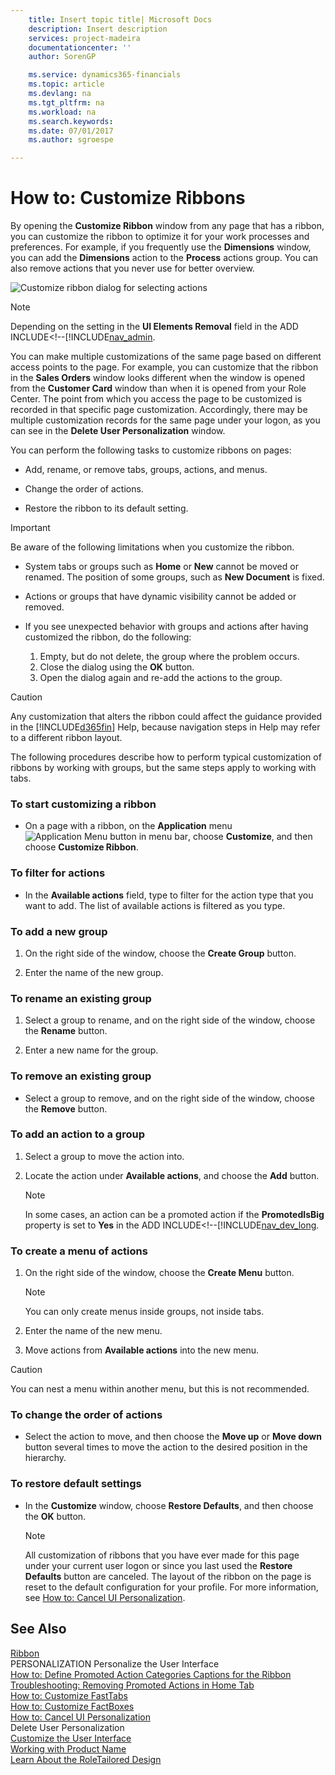 ```yaml
---
    title: Insert topic title| Microsoft Docs
    description: Insert description
    services: project-madeira
    documentationcenter: ''
    author: SorenGP

    ms.service: dynamics365-financials
    ms.topic: article
    ms.devlang: na
    ms.tgt_pltfrm: na
    ms.workload: na
    ms.search.keywords:
    ms.date: 07/01/2017
    ms.author: sgroespe

---
```

# How to: Customize Ribbons
By opening the **Customize Ribbon** window from any page that has a ribbon, you can customize the ribbon to optimize it for your work processes and preferences. For example, if you frequently use the **Dimensions** window, you can add the **Dimensions** action to the **Process** actions group. You can also remove actions that you never use for better overview.  
  
 ![Customize ribbon dialog for selecting actions](../media/rtc_customizeribbon.png "RTC\_CustomizeRibbon")  
  
> [!NOTE]  
>  Depending on the setting in the **UI Elements Removal** field in the ADD INCLUDE<!--[!INCLUDE[nav_admin](../../includes/How%20to:%20Specify%20When%20UI%20Elements%20Are%20Removed.md).  
  
 You can make multiple customizations of the same page based on different access points to the page. For example, you can customize that the ribbon in the **Sales Orders** window looks different when the window is opened from the **Customer Card** window than when it is opened from your Role Center. The point from which you access the page to be customized is recorded in that specific page customization. Accordingly, there may be multiple customization records for the same page under your logon, as you can see in the **Delete User Personalization** window.  
  
 You can perform the following tasks to customize ribbons on pages:  
  
-   Add, rename, or remove tabs, groups, actions, and menus.  
  
-   Change the order of actions.  
  
-   Restore the ribbon to its default setting.  
  
> [!IMPORTANT]  
>  Be aware of the following limitations when you customize the ribbon.  
>   
>  -   System tabs or groups such as **Home** or **New** cannot be moved or renamed. The position of some groups, such as **New Document** is fixed.  
> -   Actions or groups that have dynamic visibility cannot be added or removed.  
> -   If you see unexpected behavior with groups and actions after having customized the ribbon, do the following:  
>   
>      1.  Empty, but do not delete, the group where the problem occurs.  
>     2.  Close the dialog using the **OK** button.  
>     3.  Open the dialog again and re-add the actions to the group.  
  
> [!CAUTION]  
>  Any customization that alters the ribbon could affect the guidance provided in the [!INCLUDE[d365fin](../../includes/d365fin_md.md)] Help, because navigation steps in Help may refer to a different ribbon layout.  
  
 The following procedures describe how to perform typical customization of ribbons by working with groups, but the same steps apply to working with tabs.  
  
### To start customizing a ribbon  
  
-   On a page with a ribbon, on the **Application** menu ![Application Menu button in menu bar](../media/applicationmenuicon.png "ApplicationMenuIcon"), choose **Customize**, and then choose **Customize Ribbon**.  
  
### To filter for actions  
  
-   In the **Available actions** field, type to filter for the action type that you want to add. The list of available actions is filtered as you type.  
  
### To add a new group  
  
1.  On the right side of the window, choose the **Create Group** button.  
  
2.  Enter the name of the new group.  
  
### To rename an existing group  
  
1.  Select a group to rename, and on the right side of the window, choose the **Rename** button.  
  
2.  Enter a new name for the group.  
  
### To remove an existing group  
  
-   Select a group to remove, and on the right side of the window, choose the **Remove** button.  
  
### To add an action to a group  
  
1.  Select a group to move the action into.  
  
2.  Locate the action under **Available actions**, and choose the **Add** button.  
  
    > [!NOTE]  
    >  In some cases, an action can be a promoted action if the **PromotedIsBig** property is set to **Yes** in the ADD INCLUDE<!--[!INCLUDE[nav_dev_long](../../includes/How%20to:%20Promote%20Actions%20on%20Pages.md).  
  
### To create a menu of actions  
  
1.  On the right side of the window, choose the **Create Menu** button.  
  
    > [!NOTE]  
    >  You can only create menus inside groups, not inside tabs.  
  
2.  Enter the name of the new menu.  
  
3.  Move actions from **Available actions** into the new menu.  
  
> [!CAUTION]  
>  You can nest a menu within another menu, but this is not recommended.  
  
### To change the order of actions  
  
-   Select the action to move, and then choose the **Move up** or **Move down** button several times to move the action to the desired position in the hierarchy.  
  
### To restore default settings  
  
-   In the **Customize** window, choose **Restore Defaults**, and then choose the **OK** button.  
  
    > [!NOTE]  
    >  All customization of ribbons that you have ever made for this page under your current user logon or since you last used the **Restore Defaults** button are canceled. The layout of the ribbon on the page is reset to the default configuration for your profile. For more information, see [How to: Cancel UI Personalization](../how-to-cancel-ui-personalization.md).  
  
## See Also  
 [Ribbon](../ribbon.md)   
 PERSONALIZATION Personalize the User Interface   
 [How to: Define Promoted Action Categories Captions for the Ribbon](../How%20to:%20Define%20Promoted%20Action%20Categories%20Captions%20for%20the%20Ribbon.md)   
 [Troubleshooting: Removing Promoted Actions in Home Tab](../troubleshooting-removing-promoted-actions-in-home-tab.md)   
 [How to: Customize FastTabs](../how-to-customize-fasttabs.md)   
 [How to: Customize FactBoxes](../how-to-customize-factboxes.md)   
 [How to: Cancel UI Personalization](../how-to-cancel-ui-personalization.md)   
 Delete User Personalization   
 [Customize the User Interface](../customize-the-user-interface.md)   
 [Working with Product Name](../working-with-$-p_1-product-name-$-.md)   
 [Learn About the RoleTailored Design](../learn-about-the-roletailored-design.md)